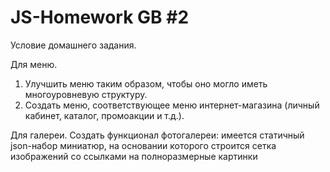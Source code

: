 # JS-Homework GB #2

Условие домашнего задания.

Для меню.
1. Улучшить меню таким образом, чтобы оно могло иметь многоуровневую структуру.
2. Создать меню, соответствующее меню интернет-магазина (личный кабинет, каталог, промоакции и т.д.).

Для галереи.
Создать функционал фотогалереи: имеется статичный json-набор миниатюр, на основании
которого строится сетка изображений со ссылками на полноразмерные картинки